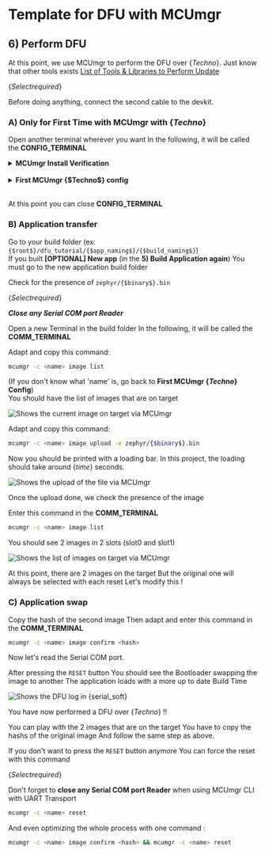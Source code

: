 # Template for DFU with MCUmgr

## 6) Perform DFU

At this point, we use MCUmgr to perform the DFU over {$Techno$}.
Just know that other tools exists
[List of Tools & Libraries to Perform Update](https://docs.zephyrproject.org/latest/services/device_mgmt/mcumgr.html#tools-libraries)

{$Select required$}

Before doing anything, connect the second cable to the devkit.

### A) Only for First Time with MCUmgr with {$Techno$}

Open another terminal wherever you want
In the following, it will be called the **CONFIG_TERMINAL**

<details>
<summary><b>MCUmgr Install Verification</b></summary>

MCUmgr will use the Serial Communication Port

- Close your Serial Communication Port
- Go to your build folder (example : `{$root$}/dfu_tutorial/{$app_naming$}/{$build_naming$}`)
  - then `zephyr` folder
  - then verify the presence of `{$binary$}.bin`

In the **CONFIG_TERMINAL**

```bash
mcumgr version
```

and you should get

```bash
mcumgr 0.0.0-dev
```

This verifies your installation of MCUmgr

</details>
</br>
<details>
<summary><b>First MCUmgr {$Techno$} config</b></summary>

In the **CONFIG_TERMINAL**

```bash
nrfutil device list
```

and the result should be something like this:

{$Select required$}

```bash

105009XXXX
product         J-Link
board version   PCA100XX
ports           COM11, vcom: 0
                COM{$num_uart$}, vcom: 1
traits          devkit, jlink, seggerUsb, serialPorts, usb

Found 1 supported device(s)

```

It is normal if you only have one (it will be easier)
This allow us to get the connected serial communication port that are available

```bash

105009XXXX
product         J-Link
board version   PCA100XX
ports           COM11, vcom: 0
                COM10, vcom: 1
traits          devkit, jlink, seggerUsb, serialPorts, usb

DCAD2FBA45EFXXXX
product         USB-DEV
ports           COM{$num$}
traits          serialPorts, usb

Found 2 supported device(s)

```

If you have only 1 device detected:  
Verify that you have 2 cables connected between you PC and the devkit.

This allow us to get the serial communication port that are available.
The one that interest us is the one linked to `USB-DEV` product, in my case `COM{$num$}`.

Now let's create a configuration for this communication port.
Replace the `<name>` and the `COMXX` before copy the next command in the **CONFIG_TERMINAL**.

```bash
mcumgr conn add <name> type=serial connstring=COMXX
```

In my case:

- `<name>` will be `{$name$}`, but you can name it as you wish.
- `COMXX` will be `COM{$num$}`, but you must select the communication port corresponding

Now to test if you have correctly setup your serial connection
{$Select required$}
Close any Serial Communication Port that could be open
Copy this command to the **CONFIG_TERMINAL**

```bash
mcumgr -c <name> echo hello
```

You should receive `hello` almost instantly, if not see possible errors
If you do not have any error, you can try the next one

```bash
mcumgr -c <name> image list
```

You should have a list of details on the current image on the slot

</details>
</br>

At this point you can close **CONFIG_TERMINAL**

### B) Application transfer

Go to your build folder (ex: `{$root$}/dfu_tutorial/{$app_naming$}/{$build_naming$}`)  
If you built **[OPTIONAL] New app** (in the **5) Build Application again**)
You must go to the new application build folder

Check for the presence of `zephyr/{$binary$}.bin`

{$Select required$}

***Close any Serial COM port Reader***

Open a new Terminal in the build folder
In the following, it will be called the **COMM_TERMINAL**

Adapt and copy this command:

```bash
mcumgr -c <name> image list
```

(If you don't know what 'name' is, go back to **First MCUmgr {$Techno$} Config**)  
You should have the list of images that are on target

![Shows the current image on target via MCUmgr](img/{$type$}/{$DFU$}/mcumgr_list-1.png)

Adapt and copy this command:

```bash
mcumgr -c <name> image upload -e zephyr/{$binary$}.bin
```

Now you should be printed with a loading bar.
In this project, the loading should take around {$time$} seconds.

![Shows the upload of the file via MCUmgr](img/{$type$}/{$DFU$}/mcumgr_upload.png)

Once the upload done, we check the presence of the image

Enter this command in the **COMM_TERMINAL**

```bash
mcumgr -c <name> image list
```

You should see 2 images in 2 slots (slot0 and slot1)

![Shows the list of images on target via MCUmgr](img/{$type$}/{$DFU$}/mcumgr_list-2.png)

At this point, there are 2 images on the target
But the original one will always be selected with each reset
Let's modify this !

### C) Application swap

Copy the hash of the second image
Then adapt and enter this command in the **COMM_TERMINAL**

```bash
mcumgr -c <name> image confirm <hash>
```

Now let's read the Serial COM port.

After pressing the `RESET` button
You should see the Bootloader swapping the image to another
The application loads with a more up to date Build Time

![Shows the DFU log in {$serial_soft$}](img/{$type$}/{$DFU$}/log_dfu.png)

You have now performed a DFU over {$Techno$} !!

You can play with the 2 images that are on the target
You have to copy the hashs of the original image
And follow the same step as above.

If you don't want to press the `RESET` button anymore
You can force the reset with this command

{$Select required$}

Don't forget to **close any Serial COM port Reader** when using MCUmgr CLI with UART Transport

```bash
mcumgr -c <name> reset
```

And even optimizing the whole process with one command :

```bash
mcumgr -c <name> image confirm <hash> && mcumgr -c <name> reset
```
